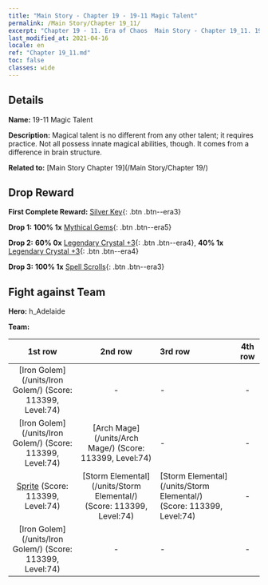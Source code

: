 ```yaml
---
title: "Main Story - Chapter 19 - 19-11 Magic Talent"
permalink: /Main Story/Chapter 19_11/
excerpt: "Chapter 19 - 11. Era of Chaos  Main Story - Chapter 19_11. 19-11 Magic Talent"
last_modified_at: 2021-04-16
locale: en
ref: "Chapter 19_11.md"
toc: false
classes: wide
---
```


## Details

 **Name:** 19-11 Magic Talent

 **Description:** Magical talent is no different from any other talent; it requires practice. Not all possess innate magical abilities, though. It comes from a difference in brain structure.

 **Related to:** [Main Story Chapter 19](/Main Story/Chapter 19/)

## Drop Reward

 **First Complete Reward:** [Silver Key](/Items/con_693/){: .btn .btn--era3}

 **Drop 1:** **100% 1x** [Mythical Gems](/Items/mat_65/){: .btn .btn--era5}

 **Drop 2:** **60% 0x** [Legendary Crystal +3](/Items/mat_59/){: .btn .btn--era4}, **40% 1x** [Legendary Crystal +3](/Items/mat_59/){: .btn .btn--era4}

 **Drop 3:** **100% 1x** [Spell Scrolls](/Items/con_694/){: .btn .btn--era3}


## Fight against Team
 **Hero:** h_Adelaide

 **Team:**


  | 1st row | 2nd row | 3rd row | 4th row |
  |:----:|:----:|:----|:----:|
  | [Iron Golem](/units/Iron Golem/) (Score: 113399, Level:74)  | - | - | - |
  | [Iron Golem](/units/Iron Golem/) (Score: 113399, Level:74)  | [Arch Mage](/units/Arch Mage/) (Score: 113399, Level:74)  | - | - |
  | [Sprite](/units/Sprite/) (Score: 113399, Level:74)  | [Storm Elemental](/units/Storm Elemental/) (Score: 113399, Level:74)  | [Storm Elemental](/units/Storm Elemental/) (Score: 113399, Level:74)  | - |
  | [Iron Golem](/units/Iron Golem/) (Score: 113399, Level:74)  | - | - | - |



